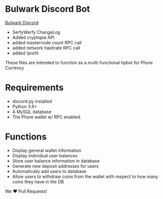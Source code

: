 # Bulwark Discord Bot 
[Bulwark Discord]()

* SerfyWerfy ChangeLog
* Added cryptopia API
* added masternode count RPC call
* added network hashrate RPC call
* added !profit

These files are intended to function as a multi-functional tipbot for Phore Currency

# Requirements
* discord.py installed
* Python 3.6+
* A MySQL database
* The Phore wallet w/ RPC enabled.

# Functions
* Display general wallet information
* Display individual user balances
* Store user balance information in database
* Generate new deposit addresses for users
* Automatically add users to database
* Allow users to withdraw coins from the wallet with respect to how many coins they have in the DB

We ❤️ Pull Requests!
